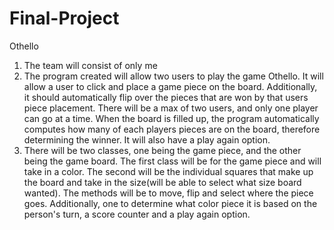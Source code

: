 # Final-Project
Othello
1. The team will consist of only me
2. The program created will allow two users to play the game Othello. It will allow a user to click and place a game piece on the board. Additionally, it should automatically flip over the pieces that are won by that users piece placement. There will be a max of two users, and only one player can go at a time. When the board is filled up, the program automatically computes how many of each players pieces are on the board, therefore determining the winner. It will also have a play again option.
3. There will be two classes, one being the game piece, and the other being the game board. The first class will be for the game piece and will take in a color. The second will be the individual squares that make up the board and take in the size(will be able to select what size board wanted). The methods will be to move, flip and select where the piece goes. Additionally, one to determine what color piece it is based on the person's turn, a score counter and a play again option.
